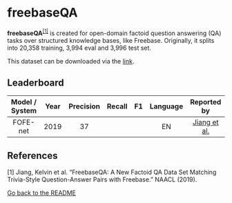 # freebaseQA

**freebaseQA**<sup>[[1]](#myfootnote1)</sup> is created for open-domain factoid question answering (QA) tasks over structured knowledge bases, like Freebase. Originally, it splits into 20,358 training, 3,994 eval and 3,996 test set.

This dataset can be downloaded via the [link](https://github.com/kelvin-jiang/FreebaseQA).


## Leaderboard 

| Model / System | Year |Precision|Recall| F1  |Language|                                  Reported by                                   |
|:--------------:|:----:|:-------:|:----:|:---:|:------:|:------------------------------------------------------------------------------:|
|     FOFE-net     | 2019 |   37      |      | |   EN |[Jiang et al.](https://aclanthology.org/N19-1028.pdf)|



## References 
<a name="myfootnote1">[1]</a> Jiang, Kelvin et al. “FreebaseQA: A New Factoid QA Data Set Matching Trivia-Style Question-Answer Pairs with Freebase.” NAACL (2019).

[Go back to the README](../README.md)
